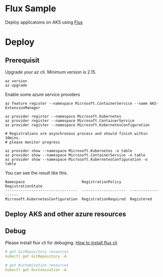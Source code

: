 # Flux Sample

Deploy applicatoins on AKS using [Flux](https://fluxcd.io/)

# Deploy

## Prerequisit

Upgrade your az cli. Minimum version is 2.15.

```shell
az version
az upgrade
```

Enable some azure service providers

```shell
az feature register --namespace Microsoft.ContainerService --name AKS-ExtensionManager

az provider register --namespace Microsoft.Kubernetes
az provider register --namespace Microsoft.ContainerService
az provider register --namespace Microsoft.KubernetesConfiguration

# Registrations are asynchronous process and should finish within 10mins.
# please monitor progress

az provider show --namespace Microsoft.Kubernetes -o table
az provider show --namespace Microsoft.ContainerService -o table
az provider show --namespace Microsoft.KubernetesConfiguration -o table

```

You can see the result like this.

```
Namespace                          RegistrationPolicy    RegistrationState
---------------------------------  --------------------  -------------------
Microsoft.KubernetesConfiguration  RegistrationRequired  Registered
```

## Deploy AKS and other azure resources

## Debug

Please install flux cli for debuging. [How to install flux cli](https://fluxcd.io/docs/cmd/)

```yaml
# get GitRepository resources
kubectl get GitRepository -A

# get Kustomization resources
kubectl get Kustomization -A

```